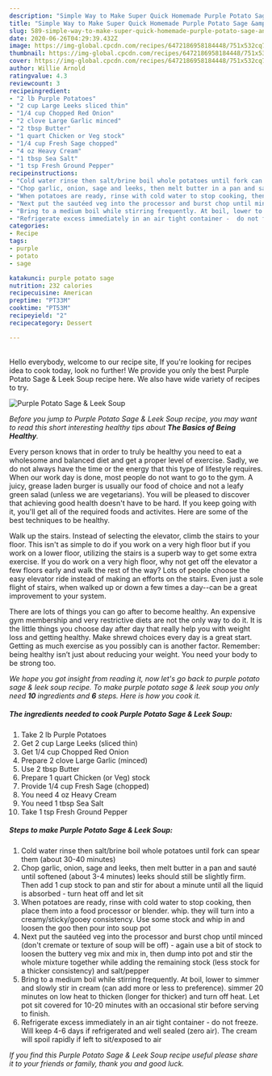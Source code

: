 ```yaml
---
description: "Simple Way to Make Super Quick Homemade Purple Potato Sage &amp;amp; Leek Soup"
title: "Simple Way to Make Super Quick Homemade Purple Potato Sage &amp;amp; Leek Soup"
slug: 589-simple-way-to-make-super-quick-homemade-purple-potato-sage-and-amp-leek-soup
date: 2020-06-26T04:29:39.432Z
image: https://img-global.cpcdn.com/recipes/6472186958184448/751x532cq70/purple-potato-sage-leek-soup-recipe-main-photo.jpg
thumbnail: https://img-global.cpcdn.com/recipes/6472186958184448/751x532cq70/purple-potato-sage-leek-soup-recipe-main-photo.jpg
cover: https://img-global.cpcdn.com/recipes/6472186958184448/751x532cq70/purple-potato-sage-leek-soup-recipe-main-photo.jpg
author: Willie Arnold
ratingvalue: 4.3
reviewcount: 3
recipeingredient:
- "2 lb Purple Potatoes"
- "2 cup Large Leeks sliced thin"
- "1/4 cup Chopped Red Onion"
- "2 clove Large Garlic minced"
- "2 tbsp Butter"
- "1 quart Chicken or Veg stock"
- "1/4 cup Fresh Sage chopped"
- "4 oz Heavy Cream"
- "1 tbsp Sea Salt"
- "1 tsp Fresh Ground Pepper"
recipeinstructions:
- "Cold water rinse then salt/brine boil whole potatoes until fork can spear them (about 30-40 minutes)"
- "Chop garlic, onion, sage and leeks, then melt butter in a pan and sauté until softened (about 3-4 minutes) leeks should still be slightly firm. Then add 1 cup stock to pan and stir for about a minute until all the liquid is absorbed - turn heat off and let sit"
- "When potatoes are ready, rinse with cold water to stop cooking, then place them into a food processor or blender. whip. they will turn into a creamy/sticky/gooey consistency. Use some stock and whip in and loosen the goo then pour into soup pot"
- "Next put the sautéed veg into the processor and burst chop until minced (don&#39;t cremate or texture of soup will be off) - again use a bit of stock to loosen the buttery veg mix and mix in, then dump into pot and stir the whole mixture together while adding the remaining stock (less stock for a thicker consistency) and salt/pepper"
- "Bring to a medium boil while stirring frequently. At boil, lower to simmer and slowly stir in cream (can add more or less to preference). simmer 20 minutes on low heat to thicken (longer for thicker) and turn off heat. Let pot sit covered for 10-20 minutes with an occasional stir before serving to finish."
- "Refrigerate excess immediately in an air tight container -  do not freeze. Will keep 4-6 days if refrigerated and well sealed (zero air). The cream will spoil rapidly if left to sit/exposed to air"
categories:
- Recipe
tags:
- purple
- potato
- sage

katakunci: purple potato sage 
nutrition: 232 calories
recipecuisine: American
preptime: "PT33M"
cooktime: "PT53M"
recipeyield: "2"
recipecategory: Dessert

---
```

<br>
Hello everybody, welcome to our recipe site, If you're looking for recipes idea to cook today, look no further! We provide you only the best Purple Potato Sage &amp; Leek Soup recipe here. We also have wide variety of recipes to try.
<br>


![Purple Potato Sage &amp; Leek Soup](https://img-global.cpcdn.com/recipes/6472186958184448/751x532cq70/purple-potato-sage-leek-soup-recipe-main-photo.jpg)

<i>Before you jump to Purple Potato Sage &amp; Leek Soup recipe, you may want to read this short interesting healthy tips about <strong>The Basics of Being Healthy</strong>.</i>

Every person knows that in order to truly be healthy you need to eat a wholesome and balanced diet and get a proper level of exercise. Sadly, we do not always have the time or the energy that this type of lifestyle requires. When our work day is done, most people do not want to go to the gym. A juicy, grease laden burger is usually our food of choice and not a leafy green salad (unless we are vegetarians). You will be pleased to discover that achieving good health doesn't have to be hard. If you keep going with it, you'll get all of the required foods and activites. Here are some of the best techniques to be healthy.

Walk up the stairs. Instead of selecting the elevator, climb the stairs to your floor. This isn't as simple to do if you work on a very high floor but if you work on a lower floor, utilizing the stairs is a superb way to get some extra exercise. If you do work on a very high floor, why not get off the elevator a few floors early and walk the rest of the way? Lots of people choose the easy elevator ride instead of making an efforts on the stairs. Even just a sole flight of stairs, when walked up or down a few times a day--can be a great improvement to your system. 

There are lots of things you can go after to become healthy. An expensive gym membership and very restrictive diets are not the only way to do it. It is the little things you choose day after day that really help you with weight loss and getting healthy. Make shrewd choices every day is a great start. Getting as much exercise as you possibly can is another factor. Remember: being healthy isn’t just about reducing your weight. You need your body to be strong too. 


<i>We hope you got insight from reading it, now let's go back to purple potato sage &amp; leek soup recipe. To make purple potato sage &amp; leek soup you only need <strong>10</strong> ingredients and <strong>6</strong> steps. Here is how you cook it.
</i>

##### The ingredients needed to cook Purple Potato Sage &amp; Leek Soup:

1. Take 2 lb Purple Potatoes
1. Get 2 cup Large Leeks (sliced thin)
1. Get 1/4 cup Chopped Red Onion
1. Prepare 2 clove Large Garlic (minced)
1. Use 2 tbsp Butter
1. Prepare 1 quart Chicken (or Veg) stock
1. Provide 1/4 cup Fresh Sage (chopped)
1. You need 4 oz Heavy Cream
1. You need 1 tbsp Sea Salt
1. Take 1 tsp Fresh Ground Pepper


##### Steps to make Purple Potato Sage &amp; Leek Soup:

1. Cold water rinse then salt/brine boil whole potatoes until fork can spear them (about 30-40 minutes)
1. Chop garlic, onion, sage and leeks, then melt butter in a pan and sauté until softened (about 3-4 minutes) leeks should still be slightly firm. Then add 1 cup stock to pan and stir for about a minute until all the liquid is absorbed - turn heat off and let sit
1. When potatoes are ready, rinse with cold water to stop cooking, then place them into a food processor or blender. whip. they will turn into a creamy/sticky/gooey consistency. Use some stock and whip in and loosen the goo then pour into soup pot
1. Next put the sautéed veg into the processor and burst chop until minced (don&#39;t cremate or texture of soup will be off) - again use a bit of stock to loosen the buttery veg mix and mix in, then dump into pot and stir the whole mixture together while adding the remaining stock (less stock for a thicker consistency) and salt/pepper
1. Bring to a medium boil while stirring frequently. At boil, lower to simmer and slowly stir in cream (can add more or less to preference). simmer 20 minutes on low heat to thicken (longer for thicker) and turn off heat. Let pot sit covered for 10-20 minutes with an occasional stir before serving to finish.
1. Refrigerate excess immediately in an air tight container -  do not freeze. Will keep 4-6 days if refrigerated and well sealed (zero air). The cream will spoil rapidly if left to sit/exposed to air


<i>If you find this Purple Potato Sage &amp; Leek Soup recipe useful please share it to your friends or family, thank you and good luck.</i>

